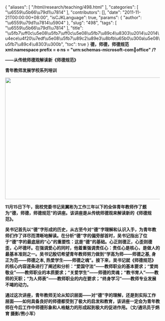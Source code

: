 {
    "aliases": [
        "/html/research/teaching/498.html"
    ],
    "categories": [
        "\u6559\u5b66\u79d1\u7814"
    ],
    "contributors": [],
    "date": "2011-11-21T00:00:00+08:00",
    "isCJKLanguage": true,
    "params": {
        "author": "\u6559\u79d1\u7814\u5904"
    },
    "slug": "498",
    "tags": [
        "\u6559\u5b66\u79d1\u7814"
    ],
    "title": "\u5fb7\uff0c\u5e08\u5fb7\uff0c\u5e08\u5fb7\u89c4\u8303\u2014\u2014\u4ece\u4f20\u7edf\u5e08\u5fb7\u89c2\u89e3\u8bfb\u65b0\u300a\u5e08\u5fb7\u89c4\u8303\u300b",
    "toc": true
}
**德，师德，师德规范xml:namespace prefix = o ns = "urn:schemas-microsoft-com:office:office" /?**

**——从传统师德观解读新《师德规范》**

**青年教师发展学校系列培训**


<img
    src="https://cdn.tfls.online/mirror/full/1475c50a2bb9b82aba7a435b1f0b8232b8336ea6.jpg"
    style="display:block;margin-left:auto;margin-right:auto;"
    decoding="async"
    fetchpriority="auto"
    loading="lazy"
    height="397"
    width="600"
/>

**11月15日下午，我校党委书记吴翼彬为工作三年以下的全体青年教师作了题为“德，师德，师德规范”的讲座。该讲座是从传统师德观来解读新的《师德规范》。**

**吴书记首先以“德”字形成的历史，从古至今对“德”字理解和认识入手，为青年教师们作了详尽而清晰地解读。在分析“德”字的偏旁部首时，吴书记指出了位于“德”字的最底层的“心”的重要性：这是“德”的基础。心正则德正，心歪则德歪，心坏德坏。在强调爱心的同时，他着重强调责任心：责任心是核心，是做人的最基本准则之一。吴书记殷切希望青年教师努力做到“学高为师——师德之基, 身正为范——师德之本, 热爱学生——师德之魂”。接下来，吴书记就《师德规范》的核心内容逐条进行了阐述和分析：“爱国守法”——教师职业的基本要求；“爱岗敬业”——教师职业的本质要求；“关爱学生”——师德的灵魂；“教书育人”——教师的天职；“为人师表”——教师职业的内在要求；“终身学习”——教师专业发展不竭的动力。**

**通过这次讲座，青年教师无论从知识层面——对“德”字的理解，还是到实际工作层面——如何具备良好的师德都受到了极大的启发和教育，该讲座一定会为青年教师在今后工作中师德形象和人格魅力的形成起到极大的促进作用。（文/通讯员于炳育 摄影/熊小军）**

